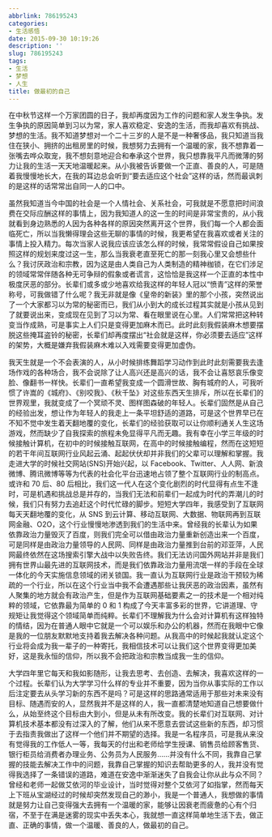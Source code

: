 ```yaml
---
abbrlink: 786195243
categories:
- 生活感悟
date: 2015-09-30 10:19:26
description: ''
slug: 786195243
tags:
- 生活
- 梦想
- 人生
title: 做最初的自己
---
```


在中秋节这样一个万家团圆的日子，我却再度因为工作的问题和家人发生争执。发生争执的原因简单到习以为常，家人喜欢稳定、安逸的生活，而我却喜欢有挑战、梦想的生活。我不知道梦想对一个二十三岁的人是不是一种奢侈品，我只知道当我住在狭小、拥挤的出租房里的时候，我想努力去拥有一个温暖的家，我不想靠着一张嘴去哗众取宠，我不想刻意地迎合和奉承这个世界，我只想靠我平凡而微薄的努力让我的生活一天天地温暖起来。从小我被告诉要做一个正直、善良的人，可是随着我慢慢地长大，在我的耳边总会听到“要去适应这个社会”这样的话，然而最讽刺的是这样的话常常出自同一人的口中。

<!--more-->

虽然我知道当今中国的社会是一个人情社会、关系社会，可我就是不愿意把时间浪费在交际应酬这样的事情上，因为我知道人的这一生的时间是非常宝贵的，从小我就看到身边熟悉的人因为各种各样的原因突然离开这个世界，我们每一个人都会面临死亡，所以当我懒得理会这些无聊的事情的时候，我更希望在我喜欢或者关注的事情上投入精力。每次当家人说我应该应该怎么样的时候，我常常假设自己如果按照这样的规划来度过这一生，那么当我衰老直至死亡的那一刻我心里又会想些什么？我讨厌政治和宗教，因为这是由人类自己为人类制造的精神枷锁，在它们涉足的领域常常伴随各种无可争辩的假象或者谎言，这恰恰是我这样一个正直的本性中极度厌恶的部分。长辈们或多或少地喜欢给我这样的年轻人冠以“愤青”这样的荣誉称号，可我做错了什么呢？我无非就是像《皇帝的新装》里的那个小孩，突然说出了一个大家都习以为常的秘密而已，我们从小到大的成长过程其实就是小孩从见到了就要说出来，变成现在见到了习以为常、看在眼里说在心里。人们常常把这种转变当作成熟，可是事实上人们只是变得更加麻木而已。此时此刻我假装麻木想要摆脱这些掩耳盗铃的秘密，长辈们却再度摆出“社会就是这样，你必须要去适应”这样的架势，大概是嫌弃我假装麻木难以入戏需要变得更加虚伪。

我天生就是一个不会表演的人，从小时候排练舞蹈学习动作到此时此刻需要我去逢场作戏的各种场合，我不会说除了让人高兴还是高兴的话，我不会让喜怒哀乐像变脸、像翻书一样快。长辈们一直希望我变成一个圆滑世故、胸有城府的人，可我听惯了许嵩的《城府》、《别咬我》、《秋千坠》对这些东西天生排斥，所以在长辈们的世界观里，我就变成了一个冥顽不灵、图样图森破的年轻人。长辈们固然是从自己的经验出发，想让作为年轻人的我走上一条平坦舒适的道路，可是这个世界早已在不知不觉中发生着天翻地覆的变化，长辈们的经验获取可以让你顺利通关人生这场游戏，然而缺少了自我探索的旅程未免显得平凡而无趣。我有幸在小学三年级的时候接触计算机，在初中的时候接触互联网，在高中的时候接触编程，然而在这短短的若干年间互联网行业风起云涌、起起伏伏却并非我们的父辈可以理解和掌握。我走进大学的时候社交网站(SNS)开始兴起，以 Facebook、Twitter、人人网、新浪微博、腾讯微博等等为代表的社会化平台迅速地占领了整个互联网行业的制高点。或许和 70 后、80 后相比，我们这一代人在这个变化剧烈的时代显得有点生不逢时，可是机遇和挑战总是并存的，当我们无法和前辈们一起成为时代的弄潮儿的时候，我们只有努力去追赶这个时代忙碌的脚步。短短大学四年，我感受到了互联网每天天翻地覆的变化，从 SNS 到云计算、移动互联网、大数据、物联网再到互联网金融、O2O，这个行业慢慢地渗透到我们的生活中来。曾经我的长辈认为如果依靠政治力量毁灭了百度，则我们完全可以借由政治力量重新创造出来一个百度，可是同样是由政治力量领导的人民网、同样是由政治力量推到台前的邓亚萍，人民网最终依然在这场搜索引擎大战中以失败告终。我们无法访问国外网站并非是我们拥有世界山最先进的互联网技术，而是我们依靠政治力量用流氓一样的手段在全球一体化的今天实施信息领域的闭关锁国。我一直认为互联网行业是政治干预较为稀疏的一个行业，所以在这个行业当中我不会遭遇那些让我厌恶的政治因素，虽然有人聚集的地方就会有政治产生，但是作为互联网基础要素之一的技术是一个相对纯粹的领域，它依靠最为简单的 0 和 1 构成了今天丰富多彩的世界，它讲道理、守规矩让我觉得这个领域简单而纯粹。长辈们不理解我为什么会对计算机有这样独特的情结，因为在普通人眼中它就是一个可以娱乐和办公的机器，然而在我眼中它像是我的一位朋友默默地支持着我去解决各种问题。从我高中的时候起我就认定这个行业将会成为我一辈子的一种寄托，我相信技术可以让我们这个世界变得更加美好，这是我永恒的信仰，所以我不会把政治和宗教当成我一生的信仰。

大学四年里它每天和我如影随形，让我去思考、去创造、去解决，我喜欢这样的一个过程。长辈们认为大学学习什么样的专业并不重要，因为当你从事实际的工作以后注定要去从头学习新的东西不是吗？可是这样的思路通常适用于那些对未来没有目标、随遇而安的人，显然我并不是这样的人，我一直都清楚地知道自己想要做什么，从始至终这个目标由大到小，但是从未有所改变。我的长辈们对互联网、对计算机技术基本都没有过深入的了解，他们从来不愿意去尝试这些新的东西，却习惯于去指责我做出了这样一个他们并不期望的选择。我是一名程序员，可是我从来没有觉得我的工作低人一等，我每天的付出和老师给学生授课、销售员给顾客售货、银行柜员给消费者办理业务、公务员为人民服务……并没有什么不同，我靠自己掌握的技能去解决工作中的问题，我靠自己掌握的知识去帮助更多的人，我并没有觉得我选择了一条错误的道路，难道在安逸中渐渐迷失了自我会让你从此与众不同？曾经和老师一起做艾依河的毕业设计，当时觉得对整个艾依河了如指掌，然而每天上下班从宝湖经过的时候却突然发现自己的渺小，我是一个普通人，我想做的事情就是努力让自己变得强大去拥有一个温暖的家，能够让因衰老而疲惫的心有个归宿，不至于在满是迷雾的现实中丢失本心，我就想一直这样简单地生活下去，做正直、正确的事情，做一个温暖、善良的人，做最初的自己。
